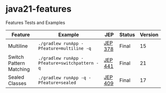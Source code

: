 # java21-features
Features Tests and Examples

|Feature|Example|JEP|Status|Version|
|---|---|---|---|---|
|Multiline|```./gradlew runApp -Pfeature=multiline -q```|[JEP 378](https://openjdk.org/jeps/378)|Final|15|
|Switch Pattern Matching|```./gradlew runApp -Pfeature=switchpattern -q```|[JEP 441](https://openjdk.org/jeps/441)|Final|21|
|Sealed Classes|```./gradlew runApp -q -Pfeature=sealed```|[JEP 409](https://openjdk.org/jeps/409)|Final|17|


